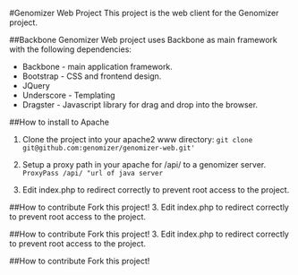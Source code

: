 #Genomizer Web Project
This project is the web client for the Genomizer project.

##Backbone
Genomizer Web project uses Backbone as main framework with the following dependencies:
* Backbone - main application framework.
* Bootstrap - CSS and frontend design.
* JQuery
* Underscore - Templating
* Dragster - Javascript library for drag and drop into the browser.

##How to install to Apache
1. Clone the project into your apache2 www directory:
`git clone git@github.com:genomizer/genomizer-web.git'`

2. Setup a proxy path in your apache for /api/ to a genomizer server.
`ProxyPass /api/ "url of java server`

3. Edit index.php to redirect correctly to prevent root access to the project.

##How to contribute
Fork this project!
3. Edit index.php to redirect correctly to prevent root access to the project.

##How to contribute
Fork this project!
3. Edit index.php to redirect correctly to prevent root access to the project.

##How to contribute
Fork this project!
